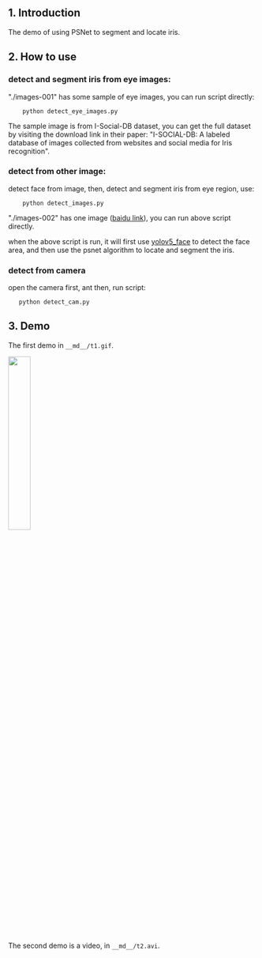 

## 1. Introduction

The demo of using PSNet to segment and locate iris.

## 2. How to use

### detect and segment iris from eye images:
"./images-001" has some sample of eye images, you can run script directly:
```
    python detect_eye_images.py
```

The sample image is from I-Social-DB dataset, you can get the full dataset by visiting the download link in their paper: "I-SOCIAL-DB: A labeled database of images collected from websites and social media for Iris recognition".

### detect from other image:
detect face from image, then, detect and segment iris from eye region, use:
```
    python detect_images.py
```
"./images-002" has one image ([baidu link](https://img9.51tietu.net/pic/20190917/n0hajedc5w4n0hajedc5w4.jpg)), you can run above script directly.

when the above script is run, it will first use [yolov5_face](https://github.com/deepcam-cn/yolov5-face) to detect the face area, and then use the psnet algorithm to locate and segment the iris.

### detect from camera
open the camera first, ant then, run script:
```
   python detect_cam.py 
```

## 3. Demo

The first demo in `__md__/t1.gif`.

<img src="__md__/t1.gif" width="30%">

The second demo is a video, in `__md__/t2.avi`.



